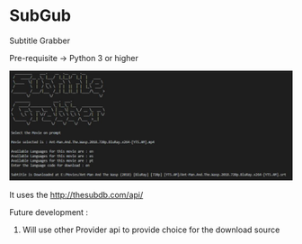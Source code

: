 # SubGub
Subtitle Grabber 

Pre-requisite -> Python 3 or higher

<img src="https://github.com/koortix/SubGub/blob/master/SubGub.JPG"></img>

It uses the http://thesubdb.com/api/

Future development :
1. Will use other Provider api to provide choice for the download source
